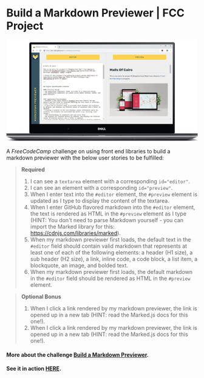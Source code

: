 # Build a Markdown Previewer | FCC Project

[![Markdown Previewer](public/demo.jpg "Markdown Previewer")](https://amr-adel.github.io/fcc-markdown-previewer/)

A *FreeCodeCamp* challenge on using front end libraries to build a markdown previewer with the below user stories to be fulfilled:

> **Required**
> 1. I can see a `textarea` element with a corresponding `id="editor"`.
> 2.  I can see an element with a corresponding `id="preview"`.
> 3. When I enter text into the `#editor` element, the `#preview` element is updated as I type to display the content of the textarea.
> 4. When I enter GitHub flavored markdown into the `#editor` element, the text is rendered as HTML in the `#preview` element as I type (HINT: You don't need to parse Markdown yourself - you can import the Marked library for this: https://cdnjs.com/libraries/marked).
> 5. When my markdown previewer first loads, the default text in the `#editor` field should contain valid markdown that represents at least one of each of the following elements: a header (H1 size), a sub header (H2 size), a link, inline code, a code block, a list item, a blockquote, an image, and bolded text.
> 6. When my markdown previewer first loads, the default markdown in the `#editor` field should be rendered as HTML in the `#preview` element.

> **Optional Bonus**
> 1. When I click a link rendered by my markdown previewer, the link is opened up in a new tab (HINT: read the Marked.js docs for this one!).
> 2. When I click a link rendered by my markdown previewer, the link is opened up in a new tab (HINT: read the Marked.js docs for this one!).

#### More about the challenge [Build a Markdown Previewer](https://learn.freecodecamp.org/front-end-libraries/front-end-libraries-projects/build-a-markdown-previewer).
#### See it in action [HERE](https://amr-adel.github.io/fcc-markdown-previewer/).